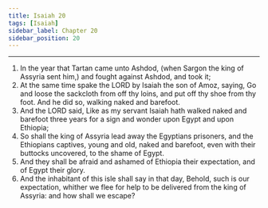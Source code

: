 ```yaml
---
title: Isaiah 20
tags: [Isaiah]
sidebar_label: Chapter 20
sidebar_position: 20
---
```


---
1. In the year that Tartan came unto Ashdod, (when Sargon the king of Assyria sent him,) and fought against Ashdod, and took it;
2. At the same time spake the LORD by Isaiah the son of Amoz, saying, Go and loose the sackcloth from off thy loins, and put off thy shoe from thy foot. And he did so, walking naked and barefoot.
3. And the LORD said, Like as my servant Isaiah hath walked naked and barefoot three years for a sign and wonder upon Egypt and upon Ethiopia;
4. So shall the king of Assyria lead away the Egyptians prisoners, and the Ethiopians captives, young and old, naked and barefoot, even with their buttocks uncovered, to the shame of Egypt.
5. And they shall be afraid and ashamed of Ethiopia their expectation, and of Egypt their glory.
6. And the inhabitant of this isle shall say in that day, Behold, such is our expectation, whither we flee for help to be delivered from the king of Assyria: and how shall we escape?